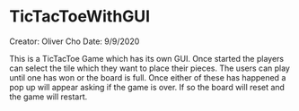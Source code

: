 # TicTacToeWithGUI
Creator: Oliver Cho
Date: 9/9/2020

This is a TicTacToe Game which has its own GUI. Once started the players can select
the tile which they want to place their pieces. The users can play until one has
won or the board is full. Once either of these has happened a pop up will appear
asking if the game is over. If so the board will reset and the game will restart.
